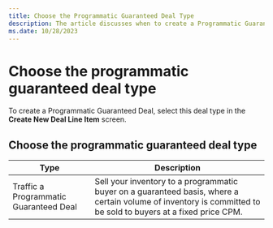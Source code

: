 ```yaml
---
title: Choose the Programmatic Guaranteed Deal Type
description: The article discusses when to create a Programmatic Guaranteed Deal by selecting this deal type.
ms.date: 10/28/2023
---
```


# Choose the programmatic guaranteed deal type

To create a Programmatic Guaranteed Deal, select this deal type in the **Create New Deal Line Item** screen.

## Choose the programmatic guaranteed deal type

| Type | Description |
|--|--|
| Traffic a Programmatic Guaranteed Deal | Sell your inventory to a programmatic buyer on a guaranteed basis, where a certain volume of inventory is committed to be sold to buyers at a fixed price CPM. |
